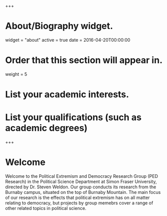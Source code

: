 +++
# About/Biography widget.
widget = "about"
active = true
date = 2016-04-20T00:00:00

# Order that this section will appear in.
weight = 5

# List your academic interests.

# List your qualifications (such as academic degrees)
 
+++

# Welcome

Welcome to the Political Extremism and Democracy Research Group (PED Research) in the Political Science Department at Simon Fraser University, directed by Dr. Steven Weldon. Our group conducts its research from the Burnaby campus, situated on the top of Burnaby Mountain. The main focus of our research is the effects that political extremism has on all matter relating to democracy, but projects by group memebrs cover a range of other related topics in political science.
